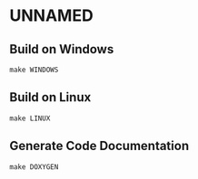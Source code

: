 # UNNAMED

## Build on Windows
  ```make WINDOWS```
## Build on Linux
  ```make LINUX```
## Generate Code Documentation
  ```make DOXYGEN```
